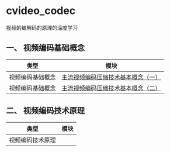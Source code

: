 # cvideo_codec

视频的编解码的原理的深度学习

## 一、 视频编码基础概念

|类型|模块|
|:--:|:--:|
|视频编码基础概念 |[主流视频编码压缩技术基本概念（一）](./post/%E4%B8%BB%E6%B5%81%E8%A7%86%E9%A2%91%E7%BC%96%E7%A0%81%E5%8E%8B%E7%BC%A9%E6%8A%80%E6%9C%AF%E5%9F%BA%E6%9C%AC%E6%A6%82%E5%BF%B5(%E4%B8%80))|
|视频编码基础概念|[主流视频编码压缩技术基本概念（二）](./post/%E4%B8%BB%E6%B5%81%E8%A7%86%E9%A2%91%E7%BC%96%E7%A0%81%E5%8E%8B%E7%BC%A9%E6%8A%80%E6%9C%AF%E5%9F%BA%E6%9C%AC%E6%A6%82%E5%BF%B5(%E4%BA%8C))|

## 二、 视频编码技术原理

|类型|模块|
|:--:|:--:|
|视频编码技术原理||